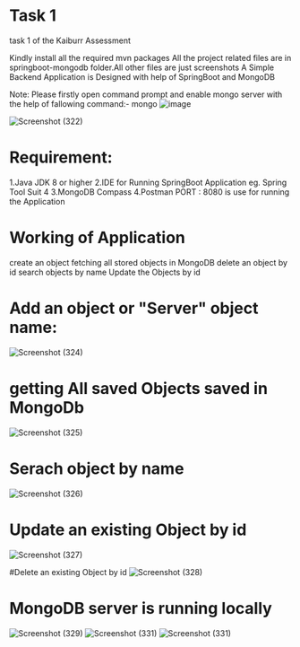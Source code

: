 # Task 1

task 1 of the Kaiburr Assessment

Kindly install all the required mvn packages
All the project related files are in springboot-mongodb folder.All other files are just screenshots
A Simple Backend Application is Designed with help of SpringBoot and MongoDB
 
 Note: Please firstly open command prompt and enable mongo server with the help of fallowing command:- mongo
 ![image](https://user-images.githubusercontent.com/66898452/228534471-818c4cf8-c80d-49ca-a0df-2b5f663e8689.png)


![Screenshot (322)](https://user-images.githubusercontent.com/66898452/228531622-dcf6dc83-6878-4ac5-beaf-c5786425c6a9.png)
# Requirement:
1.Java JDK 8 or higher
2.IDE for Running SpringBoot Application eg. Spring Tool Suit 4
3.MongoDB Compass
4.Postman
PORT : 8080 is use for running the Application

# Working of Application
create an object
fetching all stored objects in MongoDB
delete an object by id
search objects by name
Update the Objects by id

# Add an object or "Server" object name:
![Screenshot (324)](https://user-images.githubusercontent.com/66898452/228532902-5e0bd19d-534b-496f-a658-b9bf3ec6c161.png)


# getting All saved Objects saved in MongoDb
![Screenshot (325)](https://user-images.githubusercontent.com/66898452/228533376-c6744d93-e4ce-4bd1-bf79-8304b9406501.png)

# Serach object by name
![Screenshot (326)](https://user-images.githubusercontent.com/66898452/228533551-be3528a7-5d50-4a8b-8eb2-98152d6a3674.png)

# Update an existing Object by id
![Screenshot (327)](https://user-images.githubusercontent.com/66898452/228533922-7c6acd4b-c955-4e69-a489-044f05a56eb0.png)

#Delete an existing Object by id
![Screenshot (328)](https://user-images.githubusercontent.com/66898452/228534064-dd28dee2-53bf-4076-9d1e-e9d1a47a2dc1.png)

# MongoDB server is running locally
![Screenshot (329)](https://user-images.githubusercontent.com/66898452/228534739-4f957d6c-4277-427a-8ff6-465f7c1b1703.png)
![Screenshot (331)](https://user-images.githubusercontent.com/66898452/228534854-e30973da-079c-496f-b713-c57af5f9bc02.png)
![Screenshot (331)](https://user-images.githubusercontent.com/66898452/228534909-80b7f3a8-c134-4604-b115-da58155419e1.png)


